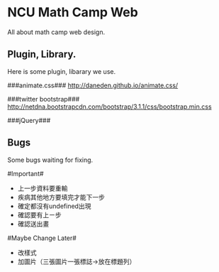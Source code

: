 NCU Math Camp Web
========

All about math camp web design.

Plugin, Library.
--------
Here is some plugin, libarary we use.

###animate.css###
http://daneden.github.io/animate.css/

###twitter bootstrap###
http://netdna.bootstrapcdn.com/bootstrap/3.1.1/css/bootstrap.min.css

###jQuery###

Bugs
----------
Some bugs waiting for fixing.

#Important#
+ 上一步資料要重輸
+ 疾病其他地方要填完才能下一步
+ 確定都沒有undefined出現
+ 確認要有上ㄧ步
+ 確認送出畫

#Maybe Change Later#
+ 改樣式
+ 加圖片（三張圖片一張標誌->放在標題列）
